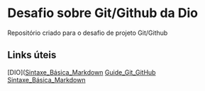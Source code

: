 # Desafio sobre Git/Github da Dio
Repositório criado para o desafio de projeto Git/Github

## Links úteis
[DIO]([Sintaxe_Básica_Markdown](https://web.digitalinnovation.one/)
[Guide_Git_GitHub](https://github.com/git-guides)
[Sintaxe_Básica_Markdown](https://www.markdownguide.org/basic-syntax/)
